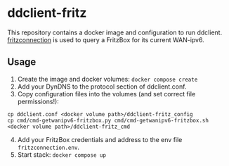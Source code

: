 # ddclient-fritz

This repository contains a docker image and configuration to run ddclient.
[fritzconnection](https://github.com/kbr/fritzconnection) is used to query
a FritzBox for its current WAN-ipv6.

## Usage

1. Create the image and docker volumes: `docker compose create`
2. Add your DynDNS to the protocol section of ddclient.conf.
3. Copy configuration files into the volumes (and set correct file permissions!):
```
cp ddclient.conf <docker volume path>/ddclient-fritz_config
cp cmd/cmd-getwanipv6-fritzbox.py cmd/cmd-getwanipv6-fritzbox.sh <docker volume path>/ddclient-fritz_cmd
```
4. Add your FritzBox credentials and address to the env file `fritzconnection.env`.
5. Start stack: `docker compose up`
